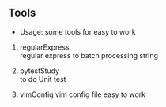 ## Tools  
- Usage: some tools for easy to work  
1. regularExpress    
regular express to batch processing string  

2. pytestStudy  
to do Unit test  

3. vimConfig
vim config file easy to work

